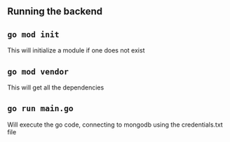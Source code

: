 ## Running the backend
## `go mod init`
This will initialize a module if one does not exist
## `go mod vendor`
This will get all the dependencies
## `go run main.go`
Will execute the go code, connecting to mongodb using the credentials.txt file
